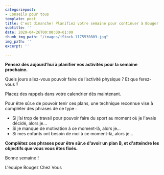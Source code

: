 ```yaml
---
categoriepost:
- Conseils pour tous
template: post
title: C'est dimanche! Planifiez votre semaine pour continuer à Bouger Chez Vous
subtitle: ''
date: 2020-04-26T00:00:00+01:00
thumb_img_path: "/images/iStock-1175530803.jpg"
img_path: ''
excerpt: ''

---
```

**Pensez dès aujourd’hui à planifier vos activités pour la semaine prochaine.** 

Quels jours allez-vous pouvoir faire de l’activité physique ? Et que ferez-vous ? 

Placez des rappels dans votre calendrier dès maintenant. 

Pour être sûr.e de pouvoir tenir ces plans, une technique reconnue vise à compléter des phrases de ce type : 

* Si j’ai trop de travail pour pouvoir faire du sport au moment où je l'avais décidé, alors je… 
* Si je manque de motivation à ce moment-là, alors je...
* Si mes enfants ont besoin de moi à ce moment-là, alors je… 

**Complétez ces phrases pour être sûr.e d'avoir un plan B, et d'atteindre les objectifs que vous vous êtes fixés.** 

Bonne semaine ! 

L'équipe Bougez Chez Vous